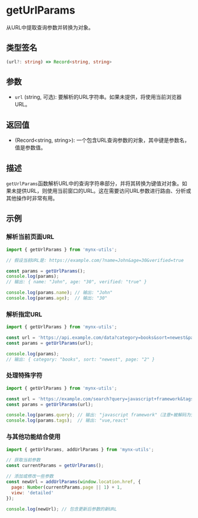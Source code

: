 # getUrlParams

从URL中提取查询参数并转换为对象。

## 类型签名

```typescript
(url?: string) => Record<string, string>
```

## 参数

- `url` (string, 可选): 要解析的URL字符串。如果未提供，将使用当前浏览器URL。

## 返回值

- (Record<string, string>): 一个包含URL查询参数的对象，其中键是参数名，值是参数值。

## 描述

`getUrlParams`函数解析URL中的查询字符串部分，并将其转换为键值对对象。如果未提供URL，则使用当前窗口的URL。这在需要访问URL参数进行路由、分析或其他操作时非常有用。

## 示例

### 解析当前页面URL

```js
import { getUrlParams } from 'mynx-utils';

// 假设当前URL是: https://example.com/?name=John&age=30&verified=true

const params = getUrlParams();
console.log(params);
// 输出: { name: "John", age: "30", verified: "true" }

console.log(params.name); // 输出: "John"
console.log(params.age);  // 输出: "30"
```

### 解析指定URL

```js
import { getUrlParams } from 'mynx-utils';

const url = 'https://api.example.com/data?category=books&sort=newest&page=2';
const params = getUrlParams(url);

console.log(params);
// 输出: { category: "books", sort: "newest", page: "2" }
```

### 处理特殊字符

```js
import { getUrlParams } from 'mynx-utils';

const url = 'https://example.com/search?query=javascript+framework&tags=vue,react&filter=new';
const params = getUrlParams(url);

console.log(params.query); // 输出: "javascript framework"（注意+被解码为空格）
console.log(params.tags);  // 输出: "vue,react"
```

### 与其他功能结合使用

```js
import { getUrlParams, addUrlParams } from 'mynx-utils';

// 获取当前参数
const currentParams = getUrlParams();

// 添加或修改一些参数
const newUrl = addUrlParams(window.location.href, {
  page: Number(currentParams.page || 1) + 1,
  view: 'detailed'
});

console.log(newUrl); // 包含更新后参数的新URL
``` 